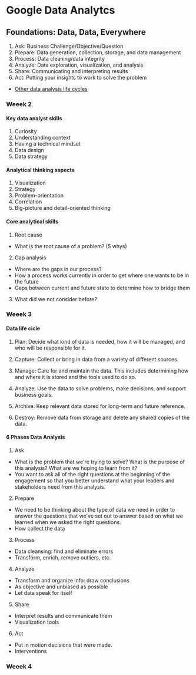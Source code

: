 # Google Data Analytcs


## Foundations: Data, Data, Everywhere

1. Ask: Business Challenge/Objective/Question
2. Prepare: Data generation, collection, storage, and data management
3. Process: Data cleaning/data integrity
4. Analyze: Data exploration, visualization, and analysis
5. Share: Communicating and interpreting results 
6. Act:  Putting your insights to work to solve the problem

* [Other data analysis life cycles](https://www.coursera.org/learn/foundations-data/supplement/WWlrt/origins-of-the-data-analysis-process)

### Weeek 2

#### Key data analyst skills

1. Curiosity
2. Understanding context
3. Having a technical mindset
4. Data design
5. Data strategy

#### Analytical thinking aspects

1. Visualization
2. Strategy
3. Problem-orientation
4. Correlation
5. Big-picture and detail-oriented thinking

 #### Core analytical skills
 
1. Root cause 
  * What is the root cause of a problem? (5 whys)
2. Gap analysis 
  * Where are the gaps in our process?
  * How a process works currently in order to get where one wants to be in the future
  * Gaps between current and future state to determine how to bridge them
3. What did we not consider before?

### Weeek 3

#### Data life cicle
1. Plan: Decide what kind of data is needed, how it will be managed, and who will be responsible for it.

2. Capture: Collect or bring in data from a variety of different sources.

3. Manage: Care for and maintain the data. This includes determining how and where it is stored and the tools used to do so.

4. Analyze: Use the data to solve problems, make decisions, and support business goals.

5. Archive: Keep relevant data stored for long-term and future reference.

6. Destroy: Remove data from storage and delete any shared copies of the data.

#### 6 Phases Data Analysis

1. Ask
  * What is the problem that we're trying to solve? What is the purpose of this analysis? What are we hoping to learn from it?
  * You want to ask all of the right questions at the beginning of the engagement so that you better understand what your leaders and stakeholders need from this analysis.


2. Prepare
  * We need to be thinking about the type of data we need in order to answer the questions that we've set out to answer based on what we learned when we asked the right questions.
  * How collect the data
  
3. Process
  * Data cleansing: find and eliminate errors
  * Transform, enrich, remove outliers, etc.

4. Analyze
  * Transform and organize info: draw conclusions
  * As objective and unbiased as possible
  * Let data speak for itself

5. Share
  * Interpret results and communicate them
  * Visualization tools
  
6. Act
  * Put in motion decisions that were made.
  * Interventions

### Weeek 4
